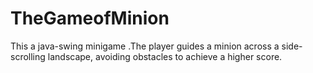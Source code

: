 # TheGameofMinion
This a java-swing minigame .The player guides a minion across a side-scrolling landscape, avoiding obstacles to achieve a higher score. 
